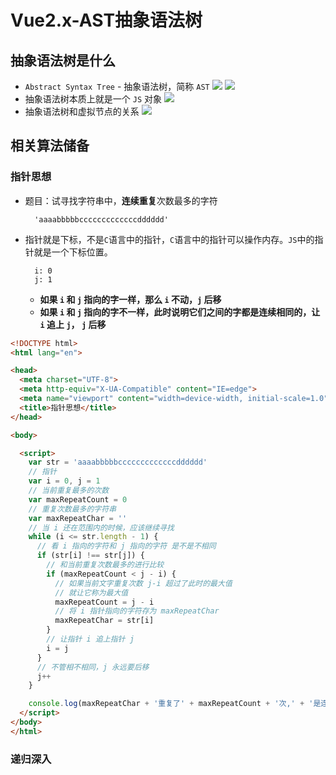 # Vue2.x-AST抽象语法树
## 抽象语法树是什么
- `Abstract Syntax Tree` - 抽象语法树，简称 `AST`
![](抽象语法树-1.jpg)
![](抽象语法树-2.jpg)
- 抽象语法树本质上就是一个 `JS` 对象
![](抽象语法树-3.jpg)
- 抽象语法树和虚拟节点的关系
![](抽象语法树-4.jpg)
## 相关算法储备
### 指针思想
- 题目：试寻找字符串中，**连续重复**次数最多的字符
  ```
    'aaaabbbbbcccccccccccccdddddd'
  ```
- 指针就是下标，不是`C`语言中的指针，`C`语言中的指针可以操作内存。`JS`中的指针就是一个下标位置。
    ```
      i: 0
      j: 1
    ```
  - **如果 `i` 和 `j` 指向的字一样，那么 `i` 不动，`j` 后移**
  - **如果 `i` 和 `j` 指向的字不一样，此时说明它们之间的字都是连续相同的，让 `i` 追上 `j`， `j` 后移**
```html
<!DOCTYPE html>
<html lang="en">

<head>
  <meta charset="UTF-8">
  <meta http-equiv="X-UA-Compatible" content="IE=edge">
  <meta name="viewport" content="width=device-width, initial-scale=1.0">
  <title>指针思想</title>
</head>

<body>

  <script>
    var str = 'aaaabbbbbcccccccccccccdddddd'
    // 指针
    var i = 0, j = 1
    // 当前重复最多的次数
    var maxRepeatCount = 0
    // 重复次数最多的字符串
    var maxRepeatChar = ''
    // 当 i 还在范围内的时候，应该继续寻找
    while (i <= str.length - 1) {
      // 看 i 指向的字符和 j 指向的字符 是不是不相同
      if (str[i] !== str[j]) {
        // 和当前重复次数最多的进行比较
        if (maxRepeatCount < j - i) {
          // 如果当前文字重复次数 j-i 超过了此时的最大值
          // 就让它称为最大值
          maxRepeatCount = j - i
          // 将 i 指针指向的字符存为 maxRepeatChar
          maxRepeatChar = str[i]
        }
        // 让指针 i 追上指针 j 
        i = j
      }
      // 不管相不相同，j 永远要后移
      j++
    }

    console.log(maxRepeatChar + '重复了' + maxRepeatCount + '次,' + '是连续重复次数最多的字符');
  </script>
</body>
</html>
```
### 递归深入
